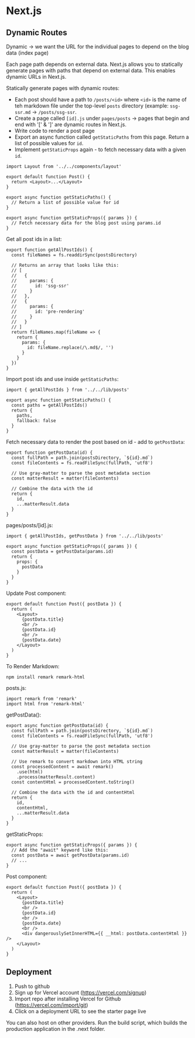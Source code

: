# Next.js

## Dynamic Routes
Dynamic -> we want the URL for the individual pages to depend on the blog data (index page)

Each page path depends on external data. Next.js allows you to statically generate pages with paths that depend on external data. This enables dynamic URLs in Next.js. 

Statically generate pages with dynamic routes:
- Each post should have a path to `/posts/<id>` where `<id>` is the name of teh markdown file under the top-level `posts` directory (example: `ssg-ssr.md` -> `/posts/ssg-ssr`.
- Create a page called `[id].js` under `pages/posts` -> pages that begin and end with '[' & ']' are dynamic routes in Next.js. 
- Write code to render a post page
- Export an async function called `getStaticPaths` from this page. Return a list of possible values for `id`. 
- Implement `getStaticProps` again - to fetch necessary data with a given `id`. 

```
import Layout from '../../components/layout'

export default function Post() {
  return <Layout>...</Layout>
}

export async function getStaticPaths() {
  // Return a list of possible value for id
}

export async function getStaticProps({ params }) {
  // Fetch necessary data for the blog post using params.id
}
```

Get all post ids in a list:
```
export function getAllPostIds() {
  const fileNames = fs.readdirSync(postsDirectory)

  // Returns an array that looks like this:
  // [
  //   {
  //     params: {
  //       id: 'ssg-ssr'
  //     }
  //   },
  //   {
  //     params: {
  //       id: 'pre-rendering'
  //     }
  //   }
  // ]
  return fileNames.map(fileName => {
    return {
      params: {
        id: fileName.replace(/\.md$/, '')
      }
    }
  })
}
```

Import post ids and use inside `getStaticPaths`:
```
import { getAllPostIds } from '../../lib/posts'

export async function getStaticPaths() {
  const paths = getAllPostIds()
  return {
    paths,
    fallback: false
  }
}
```

Fetch necessary data to render the post based on id - add to `getPostData`:
```
export function getPostData(id) {
  const fullPath = path.join(postsDirectory, `${id}.md`)
  const fileContents = fs.readFileSync(fullPath, 'utf8')

  // Use gray-matter to parse the post metadata section
  const matterResult = matter(fileContents)

  // Combine the data with the id
  return {
    id,
    ...matterResult.data
  }
}
```

pages/posts/[id].js:
```
import { getAllPostIds, getPostData } from '../../lib/posts'

export async function getStaticProps({ params }) {
  const postData = getPostData(params.id)
  return {
    props: {
      postData
    }
  }
}
```

Update Post component:
```
export default function Post({ postData }) {
  return (
    <Layout>
      {postData.title}
      <br />
      {postData.id}
      <br />
      {postData.date}
    </Layout>
  )
}
```

To Render Markdown:
```
npm install remark remark-html
```
posts.js:
```
import remark from 'remark'
import html from 'remark-html'
```
getPostData():
```
export async function getPostData(id) {
  const fullPath = path.join(postsDirectory, `${id}.md`)
  const fileContents = fs.readFileSync(fullPath, 'utf8')

  // Use gray-matter to parse the post metadata section
  const matterResult = matter(fileContents)

  // Use remark to convert markdown into HTML string
  const processedContent = await remark()
    .use(html)
    .process(matterResult.content)
  const contentHtml = processedContent.toString()

  // Combine the data with the id and contentHtml
  return {
    id,
    contentHtml,
    ...matterResult.data
  }
}
```
getStaticProps:
```
export async function getStaticProps({ params }) {
  // Add the "await" keyword like this:
  const postData = await getPostData(params.id)
  // ...
}
```
Post component:
```
export default function Post({ postData }) {
  return (
    <Layout>
      {postData.title}
      <br />
      {postData.id}
      <br />
      {postData.date}
      <br />
      <div dangerouslySetInnerHTML={{ __html: postData.contentHtml }} />
    </Layout>
  )
}
```

## Deployment
1. Push to github
2. Sign up for Vercel account (https://vercel.com/signup)
3. Import repo after installing Vercel for Github (https://vercel.com/import/git)
4. Click on a deployment URL to see the starter page live

You can also host on other providers. Run the build script, which builds the production application in the .next folder. 